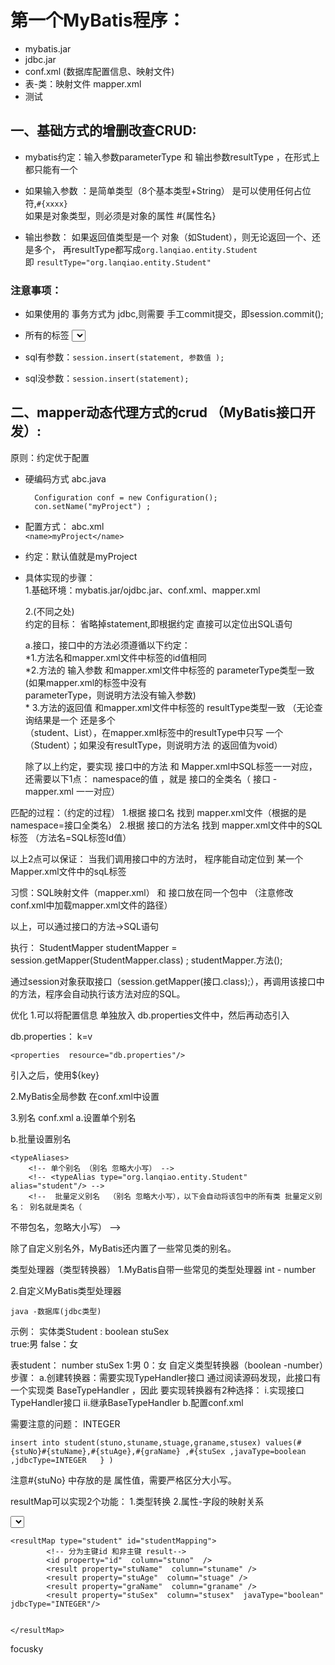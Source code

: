 # 第一个MyBatis程序：  
+ mybatis.jar  
+ jdbc.jar  
+ conf.xml (数据库配置信息、映射文件)  
+ 表-类：映射文件  mapper.xml  
+ 测试  

## 一、基础方式的增删改查CRUD:
+ mybatis约定：输入参数parameterType 和 输出参数resultType ，在形式上都只能有一个

+ 如果输入参数 ：是简单类型（8个基本类型+String） 是可以使用任何占位符,`#{xxxx}`  
	       如果是对象类型，则必须是对象的属性 #{属性名}

+ 输出参数：  如果返回值类型是一个 对象（如Student），则无论返回一个、还是多个，
		再resultType都写成`org.lanqiao.entity.Student`  
		即 `resultType="org.lanqiao.entity.Student"`

### 注意事项：  
+ 如果使用的 事务方式为 jdbc,则需要 手工commit提交，即session.commit();

+ 所有的标签 <select> <update>等 ，都必须有sql语句，但是sql参数值可选  
`select* from student  where stuno = #{xx}`  
+ sql有参数：`session.insert(statement, 参数值 );`

+ sql没参数：`session.insert(statement);`

## 二、mapper动态代理方式的crud （MyBatis接口开发）:  
原则：约定优于配置 

+ 硬编码方式
	abc.java  
	
		Configuration conf = new Configuration();  
		con.setName("myProject") ;

+ 配置方式：
	abc.xml    
		`<name>myProject</name>`

+ 约定：默认值就是myProject


+ 具体实现的步骤：  
    1.基础环境：mybatis.jar/ojdbc.jar、conf.xml、mapper.xml  
  
    2.(不同之处)  
	约定的目标： 省略掉statement,即根据约定 直接可以定位出SQL语句

  a.接口，接口中的方法必须遵循以下约定：  
		 *1.方法名和mapper.xml文件中标签的id值相同  
		 *2.方法的 输入参数 和mapper.xml文件中标签的 parameterType类型一致 (如果mapper.xml的标签中没有   
parameterType，则说明方法没有输入参数)  
		 * 3.方法的返回值  和mapper.xml文件中标签的 resultType类型一致 （无论查询结果是一个 还是多个  
（student、List<Student>），在mapper.xml标签中的resultType中只写 一个（Student）；如果没有resultType，则说明方法
的返回值为void）    

  除了以上约定，要实现 接口中的方法  和  Mapper.xml中SQL标签一一对应，还需要以下1点：
	namespace的值 ，就是  接口的全类名（ 接口 - mapper.xml 一一对应）

	
匹配的过程：（约定的过程）
1.根据 接口名 找到 mapper.xml文件（根据的是namespace=接口全类名）
2.根据 接口的方法名 找到 mapper.xml文件中的SQL标签 （方法名=SQL标签Id值）

以上2点可以保证： 当我们调用接口中的方法时，
程序能自动定位到 某一个Mapper.xml文件中的sqL标签


习惯：SQL映射文件（mapper.xml） 和 接口放在同一个包中 （注意修改conf.xml中加载mapper.xml文件的路径）



 
以上，可以通过接口的方法->SQL语句

执行：
		StudentMapper studentMapper = session.getMapper(StudentMapper.class) ;
		studentMapper.方法();

通过session对象获取接口（session.getMapper(接口.class);），再调用该接口中的方法，程序会自动执行该方法对应的SQL。



优化
1.可以将配置信息 单独放入 db.properties文件中，然后再动态引入
	
 db.properties：
	k=v

<configuration>

	<properties  resource="db.properties"/>

引入之后，使用${key}

2.MyBatis全局参数
在conf.xml中设置
	<!-- 
	<settings>
			<setting name="cacheEnabled" value="false"  />
			<setting name="lazyLoadingEnabled" value="false"  />
	</settings>
 	-->

3.别名 conf.xml
a.设置单个别名



b.批量设置别名

	<typeAliases>
		<!-- 单个别名 （别名 忽略大小写） -->
		<!-- <typeAlias type="org.lanqiao.entity.Student" alias="student"/> -->
		<!--  批量定义别名  （别名 忽略大小写），以下会自动将该包中的所有类 批量定义别名： 别名就是类名（
不带包名，忽略大小写）   -->
		<package name="org.lanqiao.entity"/>
	</typeAliases>


除了自定义别名外，MyBatis还内置了一些常见类的别名。

类型处理器（类型转换器）
1.MyBatis自带一些常见的类型处理器
	int  - number

2.自定义MyBatis类型处理器

	java -数据库(jdbc类型)
示例：
实体类Student :  boolean   stuSex  	
			true:男
			false：女

表student：	number  stuSex
			1:男
			0：女
自定义类型转换器（boolean -number）步骤：
a.创建转换器：需要实现TypeHandler接口
	通过阅读源码发现，此接口有一个实现类 BaseTypeHandler ，因此 要实现转换器有2种选择：
	i.实现接口TypeHandler接口
	ii.继承BaseTypeHandler
b.配置conf.xml


需要注意的问题：  INTEGER


```
insert into student(stuno,stuname,stuage,graname,stusex) values(#{stuNo}#{stuName},#{stuAge},#{graName} ,#{stuSex ,javaType=boolean  ,jdbcType=INTEGER   } ) 
```

注意#{stuNo} 中存放的是 属性值，需要严格区分大小写。

resultMap可以实现2个功能：
1.类型转换
2.属性-字段的映射关系

<select id="queryStudentByStuno" 	parameterType="int"  	resultMap="studentMapping" >
		select * from student where stuno = #{stuno}
	</select>
	
	<resultMap type="student" id="studentMapping">
			<!-- 分为主键id 和非主键 result-->
			<id property="id"  column="stuno"  />
			<result property="stuName"  column="stuname" />
			<result property="stuAge"  column="stuage" />
			<result property="graName"  column="graname" />
			<result property="stuSex"  column="stusex"  javaType="boolean" jdbcType="INTEGER"/>
	
	
	</resultMap>
	

focusky












	
	